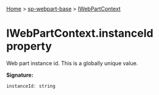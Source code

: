 <!-- docId=sp-webpart-base.iwebpartcontext.instanceid -->

[Home](./index.md) &gt; [sp-webpart-base](./sp-webpart-base.md) &gt; [IWebPartContext](./sp-webpart-base.iwebpartcontext.md)

# IWebPartContext.instanceId property

Web part instance id. This is a globally unique value.

**Signature:**
```javascript
instanceId: string
```
